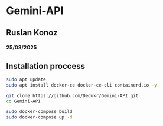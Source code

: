 # Gemini-API
## Ruslan Konoz
#### 25/03/2025

## Installation proccess
```bash
sudo apt update
sudo apt install docker-ce docker-ce-cli containerd.io -y
```
```bash
git clone https://github.com/Dedukr/Gemini-API.git
cd Gemini-API
```
```bash
sudo docker-compose build
sudo docker-compose up -d
```

